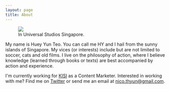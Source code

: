 ```yaml
---
layout: page
title: About
---
```


<figure>
<img src="/images/huey-yun-teo-resume.JPG" class="imgbleed">
<figcaption>In Universal Studios Singapore. </figcaption>
</figure>


My name is Huey Yun Teo. You can call me HY and I hail from the sunny islands of Singapore. My vices (or interests) include but are not limited to soccer, cats and old films. I live on the philosophy of action, where I believe knowledge (learned through books or texts) are best accompanied by action and experience.

I'm currently working for [KISI](http://getkisi.com/ "KISI") as a Content Marketer. Interested in working with me? Find me on [Twitter](http://twitter.com/nicothyun "HY on Twitter") or send me an email at nico.thyun@gmail.com.
